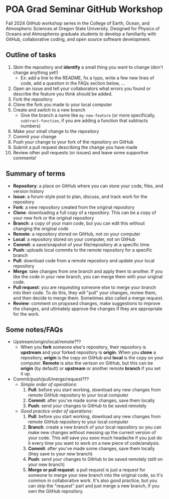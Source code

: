 # POA Grad Seminar GitHub Workshop
Fall 2024 GitHub workshop series in the College of Earth, Ocean, and Atmospheric Sciences at Oregon State University. Designed for Physics of Oceans and Atmospheres graduate students to develop a familiarity with GitHub, collaborative coding, and open source software development.
## Outline of tasks
1. Skim the repository and **identify** a small thing you want to change (don't change anything yet!)
   * Ex: add a line to the README, fix a typo, write a few new lines of code, add a question in the FAQs section below, ... 
2. Open an issue and tell your collaborators what errors you found or describe the feature you think should be added.
3. Fork the repository
4. Clone the fork you made to your local computer
5. Create and switch to a new branch
    * Give the branch a name like `my-new-feature` (or more specifically, `subtract-function`, if you are adding a function that subtracts numbers) 
6. Make your small change to the repository
7. Commit your change
8. Push your change to your fork of the repository on GitHub
9.  Submit a pull request describing the change you have made 
10. Review other pull requests (or issues) and leave some supportive comments!

## Summary of terms
* **Repository**: a place on GitHub where you can store your code, files, and version history
* **Issue**: a forum-style post to plan, discuss, and track work for the repository
* **Fork**: a new repository created from the original repository
* **Clone**: downloading a full copy of a repository. This can be a copy of your new fork or the original repository
* **Branch**: a copy of your main code, but you can edit this without changing the original code
* **Remote**: a repository stored on GitHub, not on your computer
* **Local**: a repository stored on your computer, not on GitHub
* **Commit**: a save/snapshot of your file/repository at a specific time. 
* **Push**: uploads local commits to the remote repository for a specific branch
* **Pull**: download code from a remote repository and update your local repository
* **Merge**: take changes from one branch and apply them to another. If you like the code in your new branch, you can merge them with your original code.
* **Pull request**: you are requesting someone else to merge your branch into their code. To do this, they will "pull" your changes, review them, and then decide to merge them. Sometimes also called a merge request.
* **Review**: comment on proposed changes, make suggestions to improve the changes, and ultimately approve the changes if they are appropriate for the work.

## Some notes/FAQs
* Upstream/origin/local/remote??? 
  * When you **fork** someone else's repository, their repository is **upstream** and your forked repository is **origin**. When you **clone** a repository, **origin** is the copy on GitHub and **local** is the copy on your computer. **Remote** is also the verison on GitHub, but this can be **origin** (by default) or **upstream** or another remote **branch** if you set it up. 
* Commit/push/pull/merge/request???
  * *Simple order of operations*: 
    1. **Pull**: before you start working, download any new changes from remote GitHub repository to your local computer
    2. **Commit**: after you've made some changes, save them locally
    3. **Push**: send your changes to GitHub to be saved remotely
  * *Good practice order of operations*:
    1. **Pull**: before you start working, download any new changes from remote GitHub repository to your local computer
    2. **Branch**: create a new branch of your local repository so you can make new changes without messing up the current version of your code. This will save you sooo much headache if you just do it every time you want to work on a new piece of code/analysis.
    3. **Commit**: after you've made some changes, save them locally (they save to your new branch)
    4. **Push**: send your changes to GitHub to be saved remotely (still on your new branch)
    5. **Merge or pull request**: a pull request is just a request for someone to merge your new branch into the original code, so it's common in collaborative work. It's also good practice, but you can skip the "request" part and just merge a new branch, if you own the GitHub repository.
